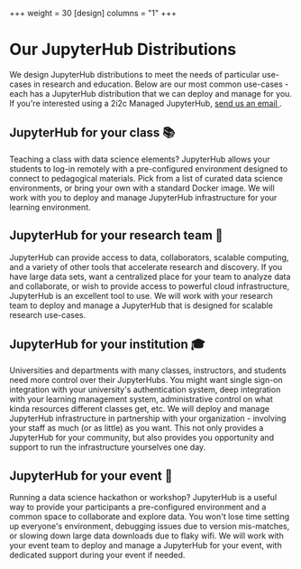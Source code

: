 +++
weight = 30
[design]
  columns = "1"
+++

# Our JupyterHub Distributions

We design JupyterHub distributions to meet the needs of particular use-cases in research and education. Below are our most common use-cases - each has a JupyterHub distribution that we can deploy and manage for you.  If you're interested using a 2i2c Managed JupyterHub, [send us an email <i class="fas fa-envelope"></i>](mailto:hello@2i2c.org).


## JupyterHub for your class 📚

Teaching a class with data science elements? JupyterHub allows
your students to log-in remotely with a pre-configured environment designed
to connect to pedagogical materials. Pick from a list of curated data science
environments, or bring your own with a standard Docker image.
We will work with you to deploy and manage JupyterHub infrastructure for your
learning environment.

## JupyterHub for your research team 🚀

JupyterHub can provide access to data, collaborators, scalable computing, and
a variety of other tools that accelerate research and discovery. If you have large
data sets, want a centralized place for your team to analyze data and collaborate,
or wish to provide access to powerful cloud infrastructure, JupyterHub is an excellent
tool to use. We will work with your research team to deploy and manage a JupyterHub
that is designed for scalable research use-cases.

## JupyterHub for your institution 🎓

Universities and departments with many classes, instructors, and students
need more control over their JupyterHubs. You might want single sign-on integration with
your university's authentication system, deep integration with your learning
management system, administrative control on what kinda resources different
classes get, etc. We will deploy and manage JupyterHub infrastructure in partnership
with your organization - involving your staff as much (or as little) as you want.
This not only provides a JupyterHub for your community, but also provides you
opportunity and support to run the infrastructure yourselves one day.

## JupyterHub for your event 📅

Running a data science hackathon or workshop? JupyterHub is a useful way to provide
your participants a pre-configured environment and a common space to collaborate
and explore data. You won't lose time setting up everyone's environment, debugging
issues due to version mis-matches, or slowing down large data downloads due
to flaky wifi. We will work with your event team to deploy and manage a JupyterHub
for your event, with dedicated support during your event if needed.
